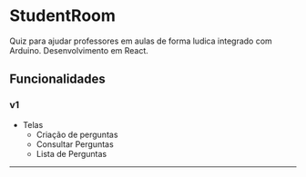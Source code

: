 # StudentRoom
Quiz para ajudar professores em aulas de forma ludica integrado com Arduino.
Desenvolvimento em React.

## Funcionalidades

### v1

* Telas
  * Criação de perguntas
  * Consultar Perguntas
  * Lista de Perguntas
  
---
